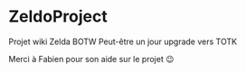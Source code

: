 # ZeldoProject

Projet wiki Zelda BOTW
Peut-être un jour upgrade vers TOTK

Merci à Fabien pour son aide sur le projet :wink:
